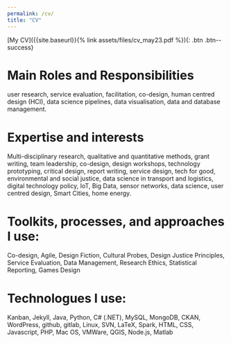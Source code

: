 ```yaml
---
permalink: /cv/
title: "CV"
---
```


[My CV]({{site.baseurl}}{% link assets/files/cv_may23.pdf %}){: .btn .btn--success}


# Main Roles and Responsibilities
user research, service evaluation, facilitation, co-design, human centred design (HCI), data science pipelines, data visualisation, data and database management.

# Expertise and interests
Multi-disciplinary research, qualitative and quantitative methods, grant writing, team leadership, co-design, design workshops, technology prototyping, critical design, report writing, service design, tech for good, environmental and social justice, data science in transport and logistics, digital technology policy, IoT, Big Data, sensor networks, data science, user centred design, Smart Cities, home energy.

# Toolkits, processes, and approaches I use:
Co-design, Agile, Design Fiction, Cultural Probes, Design Justice Principles, Service Evaluation, Data Management, Research Ethics, Statistical Reporting, Games Design

# Technologues I use:
Kanban, Jekyll, Java, Python, C# (.NET), MySQL, MongoDB, CKAN, WordPress, github, gitlab, Linux, SVN, LaTeX, Spark, HTML, CSS, Javascript, PHP, Mac OS, VMWare, QGIS, Node.js, Matlab